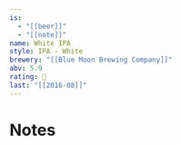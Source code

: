 ```yaml
---
is:
  - "[[beer]]"
  - "[[note]]"
name: White IPA
style: IPA - White
brewery: "[[Blue Moon Brewing Company]]"
abv: 5.9
rating: 🤞
last: "[[2016-08]]"
---
```

# Notes

